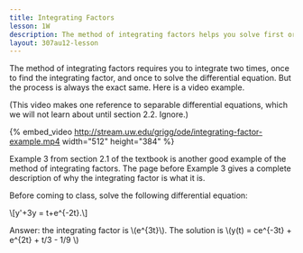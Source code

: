 ```yaml
---
title: Integrating Factors
lesson: 1W
description: The method of integrating factors helps you solve first order linear differential equations. You have to integrate with respect to t two times in order to solve each problem. Section 2.1.
layout: 307au12-lesson
---
```


The method of integrating factors requires you to integrate two times, once to find the integrating factor, and once to solve the differential equation. But the process is always the exact same. Here is a video example.

(This video makes one reference to separable differential equations, which we will not learn about until section 2.2. Ignore.)

{% embed_video http://stream.uw.edu/grigg/ode/integrating-factor-example.mp4 width="512" height="384" %}

Example 3 from section 2.1 of the textbook is another good example of the method of integrating factors. The page before Example 3 gives a complete description of why the integrating factor is what it is.

Before coming to class, solve the following differential equation:

\\[y'+3y = t+e^{-2t}.\\]

<div class="answers"><p>
Answer: the integrating factor is \(e^{3t}\).
The solution is \(y(t) = ce^{-3t} + e^{2t} + t/3 - 1/9 \)
</p></div>
